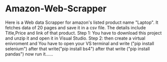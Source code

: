 # Amazon-Web-Scrapper
Here is a Web data Scrapper for amazon's listed product name "Laptop". It fetches data of 20 pages and save it in a csv file. The details include Title,Price and link of that product.
Step 1:
You have to download this project and unzip it and open it in Visual Studio.
Step 2:
then create a virtual enivroment and
You have to open your VS terminal and write ("pip install selenium")
after that write("pip install bs4")
after that write ("pip install pandas")
now run it......


